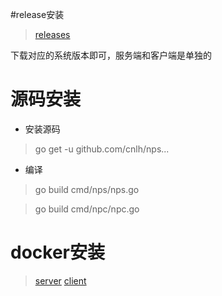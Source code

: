 #release安装
> [releases](https://github.com/cnlh/nps/releases)

下载对应的系统版本即可，服务端和客户端是单独的

# 源码安装
- 安装源码
> go get -u github.com/cnlh/nps...
- 编译
> go build cmd/nps/nps.go


> go build cmd/npc/npc.go

# docker安装
> [server](https://hub.docker.com/r/ffdfgdfg/nps)
> [client](https://hub.docker.com/r/ffdfgdfg/npc)
